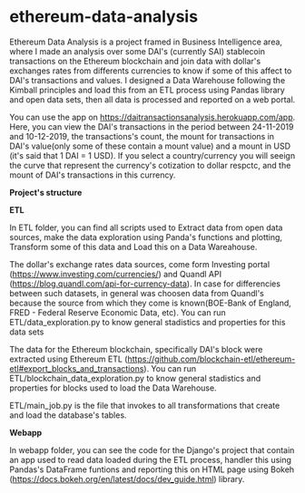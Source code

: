 # ethereum-data-analysis

Ethereum Data Analysis is a project framed in Business Intelligence area, where I made an analysis over some DAI's (currently SAI) stablecoin transactions on the Ethereum blockchain and join data with dollar's exchanges rates from differents currencies to know if some of this affect to DAI's transactions and values. I designed a Data Warehouse following the Kimball principles and load this from an ETL process using Pandas library and open data sets, then all data is processed and reported on a web portal.

You can use the app on https://daitransactionsanalysis.herokuapp.com/app. Here, you can view the DAI's transactions in the period between 24-11-2019 and 10-12-2019, the transactions's count, the mount for transactions in DAI's value(only some of these contain a mount value)  and a mount in USD (it's said that 1 DAI = 1 USD). If you select a country/currency you will seeign the curve that represent the currency's cotization to dollar respctc, and the mount of DAI's transactions in this currency.

**Project's structure**


**ETL**


In ETL folder, you can find all scripts used to Extract data from open data sources, make the data exploration using Panda's functions and plotting, Transform some of this data and Load this on a Data Wareahouse.

The dollar's exchange rates data sources, come form Investing portal (https://www.investing.com/currencies/) and Quandl API (https://blog.quandl.com/api-for-currency-data). In case for differencies between such datasets, in general was choosen data from Quandl's because the source from which they come is known(BOE-Bank of England, FRED - Federal Reserve Economic Data, etc).  You can run ETL/data_exploration.py to know general stadistics and properties for this data sets

The data for the Ethereum blockchain, specifically DAI's block were extracted using Ethereum ETL (https://github.com/blockchain-etl/ethereum-etl#export_blocks_and_transactions). You can run ETL/blockchain_data_exploration.py to know general stadistics and properties for blocks used to load the Data Warehouse.

ETL/main_job.py is the file that invokes to all transformations that create and load the database's tables.


**Webapp**

In webapp folder, you can see the code for the Django's project that contain an app used to read data loaded during the ETL process, handler this using Pandas's DataFrame funtions and reporting this on HTML page using Bokeh (https://docs.bokeh.org/en/latest/docs/dev_guide.html) library.
